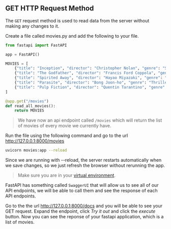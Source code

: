 ## GET HTTP Request Method

The `GET` request method is used to read data from the server without making any changes to it.

Create a file called movies.py and add the following to your file.

```python
from fastapi import FastAPI

app = FastAPI()

MOVIES = [
    {"title": "Inception", "director": "Christopher Nolan", "genre": "Sci-Fi"},
    {"title": "The Godfather", "director": "Francis Ford Coppola", "genre": "Crime"},
    {"title": "Spirited Away", "director": "Hayao Miyazaki", "genre": "Animation"},
    {"title": "Parasite", "director": "Bong Joon-ho", "genre": "Thriller"},
    {"title": "Pulp Fiction", "director": "Quentin Tarantino", "genre": "Drama"},
]

@app.get("/movies")
def read_all_movies():
    return MOVIES
```

> We have now an api endpoint called `/movies` which will return the list of movies of every movie we currently have.

Run the file using the following command and go to the url http://127.0.0.1:8000/movies

```bash
uvicorn movies:app --reload
```

Since we are running with --reload, the server restarts automatically when we save changes, so we just refresh the browser without rerunning the app.

> Make sure you are in your [virtual environment](https://github.com/zhudiana/FastAPI-Learning-Roadmap/blob/main/1-python-fundamentals/1.6-virtual-environments.md).

FastAPI has something called `SwaggerUI` that will allow us to see all of our API endpoints, we will be able to call them and see the response of each API endpoints.

Go to the the url http://127.0.0.1:8000/docs and you will be able to see your GET request. Expand the endpoint, click _Try it out_ and click the _execute_ button. Now you can see the reponse of your fastapi application, which is a list of movies.
